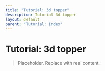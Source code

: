 ```yaml
---
title: "Tutorial: 3d topper"
description: Tutorial 3d-topper
layout: default
parent: "Tutorial: Index"
---
```


# Tutorial: 3d topper

> Placeholder. Replace with real content.
